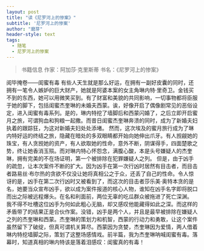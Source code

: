 ```yaml
---
layout: post
title: "读《尼罗河上的惨案》"
subtitle: '尼罗河上的惨案'
author: "磨芽"
header-style: text
tags:
  - 随笔
  - 尼罗河上的惨案
---
```


> 书籍信息  作家：阿加莎·克里斯蒂  书名：《尼罗河上的惨案》

阅毕掩卷——闺蜜有毒
有些人天生就是那么好运，在拥有一副好皮囊的同时，还拥有一笔令人嫉妒的巨大财产，她就是阿婆本案的女主角琳内特·里奇卫。金钱买不到的东西，她可以用微笑买到。有了财富和美貌的共同影响，一切事物都将臣服于她的脚下，包括闺蜜杰奎琳的未婚夫西蒙。诶，好像开启了偶像剧常见的恶俗设定，进入闺蜜有毒系列。是的，琳内特挖了墙脚后和西蒙闪婚了，之后立即开启蜜月之旅，可谓狗血和狗粮一起撒。而昔日闺蜜杰奎琳奔溃的同时，成为了新婚夫妇执着的跟踪狂，为这对新婚夫妇处处添堵。
然而，这次埃及的蜜月旅行成为了琳内特好运的终结之旅，隐藏在暗处的多双眼睛都开始向她伸出爪牙。有人觊觎她的珠宝，有人贪觊她的资产，有人欲取她的性命，意外不断，阴谋得手，四面楚歌之势，终让她香消玉殒。而对琳内特心怀怨念，满腹心酸，本是头号嫌疑人的杰奎琳，拥有完美的不在场证明，第一个被排除在犯罪嫌疑人之列。
但是，由于凶手的疏忽，让本次案件不断的扩大。因为凶手在第一次行凶时居然有目击者，而目击者路易丝·布尔热的贪欲不仅没让她将真相公之于众，还丢了自己的性命。令人惊讶的是，凶手在第二次行凶时又被看到了，而这次的目击者莎乐美·奥特本贪的是名，她要当众宣布凶手，欲以成为案件报道的核心人物，谁知在凶手名字即将脱口而出之际被远程爆头。在名和利面前，两位无辜的吃瓜群众被拖进了死亡深渊。
我不得不吐槽这位凶手为何如此粗心无脑，却又感叹他能藏得如此之深。而这样的矛盾带了的结果正是合伙作案。没错，凶手是两个人，并且是最早被排除在嫌疑人之列的杰奎琳和西蒙。杰奎琳的策划力和机智，西蒙的行动力和勇敢，让这个案件虽然留下了破绽，但真可谓机关算尽。西蒙因为贪婪，杰奎琳因为爱情，两人借着琳内特挖墙脚之际，策划了这整场感情戏。前半篇，我为杰奎琳呐喊闺蜜有毒。落幕时，知道真相的琳内特该是落着泪感叹：闺蜜真的有毒！
